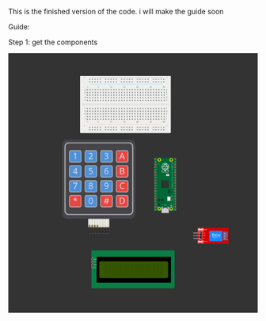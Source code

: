This is the finished version of the code. i will make the guide soon 




Guide:

Step 1: get the components 




![alt text](image.png)